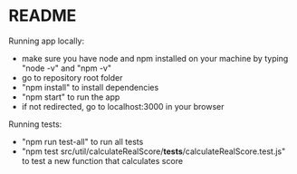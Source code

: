 # README

Running app locally: 
- make sure you have node and npm installed on your machine by typing "node -v" and "npm -v"
- go to repository root folder
- "npm install" to install dependencies
- "npm start" to run the app
- if not redirected, go to localhost:3000 in your browser

Running tests:
- "npm run test-all" to run all tests
- "npm test src/util/calculateRealScore/__tests__/calculateRealScore.test.js" to test a new function that calculates score
